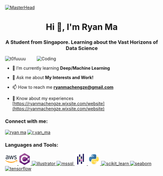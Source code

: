 [![MasterHead](https://marketplace.canva.com/EAFKAwefFZs/1/0/1600w/canva-purple-aquamarine-art-pixel-art-discord-profile-banner-aw9UuWkrCts.jpg)]()

<h1 align="center">Hi 👋, I'm Ryan Ma</h1>
<h3 align="center">A Student from Singapore. Learning about the Vast Horizons of Data Science</h3>
<img align="right" alt="Coding" width="400" src="https://i.pinimg.com/originals/20/68/d0/2068d0ec2ff20495819bc512149fe491.jpg">

<p align="left"> <img src="https://komarev.com/ghpvc/?username=t0fuuuu&label=Profile%20views&color=0e75b6&style=flat" alt="t0fuuuu" /> </p>

- 🌱 I’m currently learning **Deep/Machine Learning**

- 💬 Ask me about **My Interests and Work!**

- 📫 How to reach me **ryanmachengze@gmail.com**

- 📄 Know about my experiences [https://ryanmachengze.wixsite.com/website](https://ryanmachengze.wixsite.com/website)

<h3 align="left">Connect with me:</h3>
<p align="left">
<a href="https://linkedin.com/in/ryan ma" target="blank"><img align="center" src="https://raw.githubusercontent.com/rahuldkjain/github-profile-readme-generator/master/src/images/icons/Social/linked-in-alt.svg" alt="ryan ma" height="30" width="40" /></a>
<a href="https://instagram.com/r.yan_ma" target="blank"><img align="center" src="https://raw.githubusercontent.com/rahuldkjain/github-profile-readme-generator/master/src/images/icons/Social/instagram.svg" alt="r.yan_ma" height="30" width="40" /></a>
</p>

<h3 align="left">Languages and Tools:</h3>
<p align="left"> <a href="https://aws.amazon.com" target="_blank" rel="noreferrer"> <img src="https://raw.githubusercontent.com/devicons/devicon/master/icons/amazonwebservices/amazonwebservices-original-wordmark.svg" alt="aws" width="40" height="40"/> </a> <a href="https://www.w3schools.com/cs/" target="_blank" rel="noreferrer"> <img src="https://raw.githubusercontent.com/devicons/devicon/master/icons/csharp/csharp-original.svg" alt="csharp" width="40" height="40"/> </a> <a href="https://www.adobe.com/in/products/illustrator.html" target="_blank" rel="noreferrer"> <img src="https://www.vectorlogo.zone/logos/adobe_illustrator/adobe_illustrator-icon.svg" alt="illustrator" width="40" height="40"/> </a> <a href="https://www.microsoft.com/en-us/sql-server" target="_blank" rel="noreferrer"> <img src="https://www.svgrepo.com/show/303229/microsoft-sql-server-logo.svg" alt="mssql" width="40" height="40"/> </a> <a href="https://pandas.pydata.org/" target="_blank" rel="noreferrer"> <img src="https://raw.githubusercontent.com/devicons/devicon/2ae2a900d2f041da66e950e4d48052658d850630/icons/pandas/pandas-original.svg" alt="pandas" width="40" height="40"/> </a> <a href="https://www.python.org" target="_blank" rel="noreferrer"> <img src="https://raw.githubusercontent.com/devicons/devicon/master/icons/python/python-original.svg" alt="python" width="40" height="40"/> </a> <a href="https://scikit-learn.org/" target="_blank" rel="noreferrer"> <img src="https://upload.wikimedia.org/wikipedia/commons/0/05/Scikit_learn_logo_small.svg" alt="scikit_learn" width="40" height="40"/> </a> <a href="https://seaborn.pydata.org/" target="_blank" rel="noreferrer"> <img src="https://seaborn.pydata.org/_images/logo-mark-lightbg.svg" alt="seaborn" width="40" height="40"/> </a> <a href="https://www.tensorflow.org" target="_blank" rel="noreferrer"> <img src="https://www.vectorlogo.zone/logos/tensorflow/tensorflow-icon.svg" alt="tensorflow" width="40" height="40"/> </a> </p>



